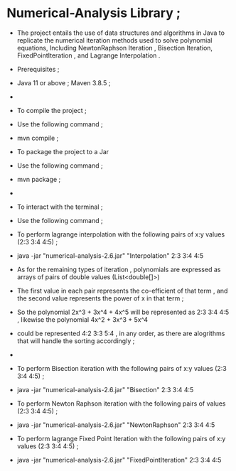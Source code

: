 # Numerical-Analysis Library  ;   

- The project entails the use of data structures and algorithms in Java to replicate the numerical iteration methods used to solve polynomial equations,
Including NewtonRaphson Iteration , Bisection Iteration, FixedPointIteration  , and Lagrange Interpolation .

- Prerequisites ; 
- Java 11 or above ; Maven 3.8.5  ;
- 
- To compile the project ; 
- Use the following command ; 
- mvn compile ;
- To package the project to a Jar
- Use the following command ;
- mvn package  ;
- 
- To interact with the terminal ;
- Use the following command ;
- To perform lagrange  interpolation with the following pairs of x:y values (2:3 3:4 4:5) ;
- java -jar "numerical-analysis-2.6.jar" "Interpolation" 2:3 3:4 4:5

- As for the remaining types of iteration , polynomials are expressed as arrays of pairs of double values (List<double[]>) 
- The first value in each pair represents the co-efficient of that term , and the second value represents the power of x in that term ;
- So the polynomial  2x^3 + 3x^4 + 4x^5  will be represented as  2:3 3:4 4:5 , likewise the polynomial 4x^2 + 3x^3 + 5x^4 
- could be represented   4:2 3:3 5:4  , in any order, as there are alogrithms that will handle the sorting accordingly ;
-  
- To perform   Bisection iteration with the following pairs of x:y values (2:3 3:4 4:5) ;
- java -jar "numerical-analysis-2.6.jar" "Bisection" 2:3 3:4 4:5

 - To perform Newton Raphson iteration with the following pairs of  values (2:3 3:4 4:5) ;
- java -jar "numerical-analysis-2.6.jar" "NewtonRaphson" 2:3 3:4 4:5

 - To perform lagrange  Fixed Point Iteration with the following pairs of x:y values (2:3 3:4 4:5) ;
- java -jar "numerical-analysis-2.6.jar" "FixedPointIteration" 2:3 3:4 4:5
  
